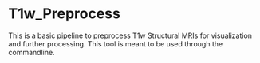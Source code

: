 # T1w_Preprocess
This is a basic pipeline to preprocess T1w Structural MRIs for visualization and further processing. This tool is meant to be used through the commandline.
